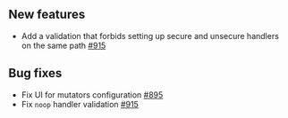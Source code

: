 
## New features
- Add a validation that forbids setting up secure and unsecure handlers on the same path [#915](https://github.com/kyma-project/api-gateway/pull/915)

## Bug fixes
- Fix UI for mutators configuration [#895](https://github.com/kyma-project/api-gateway/pull/895)
- Fix `noop` handler validation [#915](https://github.com/kyma-project/api-gateway/pull/915)
